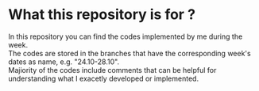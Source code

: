 # What this repository is for ?

In this repository you can find the codes implemented by me during the week. <br />
The codes are stored in the branches that have the corresponding week's dates as name, e.g. "24.10-28.10". <br />
Majiority of the codes include comments that can be helpful for understanding what I exacetly developed or implemented. <br />
